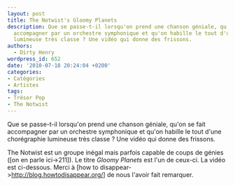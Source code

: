 ```yaml
---
layout: post
title: The Notwist's Gloomy Planets
description: Que se passe-t-il lorsqu'on prend une chanson géniale, qu'on se fait
  accompagner par un orchestre symphonique et qu'on habille le tout d'une chorégraphie
  lumineuse très classe ? Une vidéo qui donne des frissons.
authors:
  - Dirty Henry
wordpress_id: 652
date: '2010-07-18 20:24:04 +0200'
categories:
- Catégories
- Artistes
tags:
- Trésor Pop
- The Notwist
---
```

Que se passe-t-il lorsqu'on prend une chanson géniale, qu'on se fait accompagner par un orchestre symphonique et qu'on habille le tout d'une chorégraphie lumineuse très classe ? Une vidéo qui donne des frissons.

The Notwist est un groupe inégal mais parfois capable de coups de génies ([on en parle ici->211]). Le titre *Gloomy Planets* est l'un de ceux-ci. La vidéo est ci-dessous. Merci à [how to disappear->http://blog.howtodisappear.org/] de nous l'avoir fait remarquer.

<object width="500" height="400"><param name="movie" value="http://www.youtube.com/v/x2qKfzIpoQg&amp;hl=fr_FR&amp;fs=1"></param><param name="allowFullScreen" value="true"></param><param name="allowscriptaccess" value="always"></param><embed src="http://www.youtube.com/v/x2qKfzIpoQg&amp;hl=fr_FR&amp;fs=1" type="application/x-shockwave-flash" allowscriptaccess="always" allowfullscreen="true" width="500" height="400"></embed></object>
